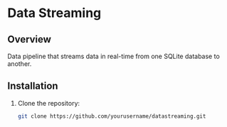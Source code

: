 # Data Streaming

## Overview
Data pipeline that streams data in real-time from one SQLite database to another. 

## Installation
1. Clone the repository:
   ```bash
   git clone https://github.com/yourusername/datastreaming.git
   ```
